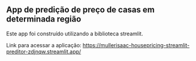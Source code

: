 ## App de predição de preço de casas em determinada região

Este app foi construído utilizando a biblioteca streamlit.

Link para acessar a aplicação: https://mullerisaac-housepricing-streamlit-preditor-zdjnqw.streamlit.app/
